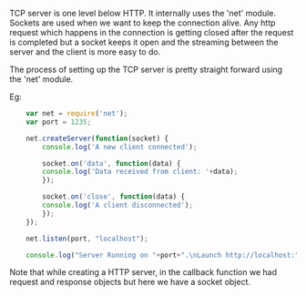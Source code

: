 TCP server is one level below HTTP. It internally uses the 'net' module. Sockets are used when we want to keep the connection alive. Any http request which happens in the connection is getting closed after the request is completed but a socket keeps it open and the streaming between the server and the client is more easy to do.

The process of setting up the TCP server is pretty straight forward using the 'net' module.

Eg:
```js
	var net = require('net');
	var port = 1235;

	net.createServer(function(socket) {
	    console.log('A new client connected');

	    socket.on('data', function(data) {
		console.log('Data received from client: '+data);
	    });

	    socket.on('close', function(data) {
		console.log('A client disconnected');
	    });
	});

	net.listen(port, "localhost");

	console.log("Server Running on "+port+".\nLaunch http://localhost:"+port);
```

Note that while creating a HTTP server, in the callback function we had request and response objects but here we have a socket object.
